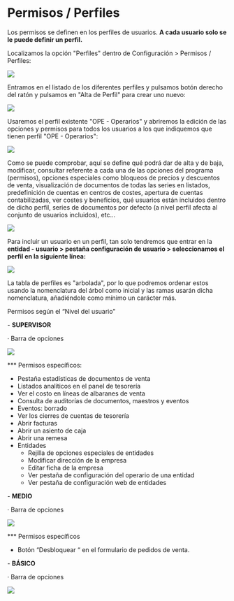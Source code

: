 # Permisos / Perfiles

Los permisos se definen en los perfiles de usuarios. **A cada usuario solo se le puede definir un perfil.**

Localizamos la opción "Perfiles" dentro de Configuración > Permisos / Perfiles:

![](<../../.gitbook/assets/image (16).png>)

Entramos en el listado de los diferentes perfiles y pulsamos botón derecho del ratón y pulsamos en "Alta de Perfil" para crear uno nuevo:

![](<../../.gitbook/assets/image (21).png>)

Usaremos el perfil existente "OPE - Operarios" y abriremos la edición de las opciones y permisos para todos los usuarios a los que indiquemos que tienen perfil "OPE - Operarios":

![](<../../.gitbook/assets/image (14).png>)

Como se puede comprobar, aquí se define qué podrá dar de alta y de baja, modificar, consultar referente a cada una de las opciones del programa (permisos), opciones especiales como bloqueos de precios y descuentos de venta, visualización de documentos de todas las series en listados, predefinición de cuentas en centros de costes, apertura de cuentas contabilizadas, ver costes y beneficios, qué usuarios están incluidos dentro de dicho perfil, series de documentos por defecto (a nivel perfil afecta al conjunto de usuarios incluidos), etc...

![](<../../.gitbook/assets/image (29).png>)

Para incluir un usuario en un perfil, tan solo tendremos que entrar en la **entidad - usuario > pestaña configuración de usuario > seleccionamos el perfil en la siguiente línea:**

![](<../../.gitbook/assets/image (23).png>)

La tabla de perfiles es "arbolada", por lo que podremos ordenar estos usando la nomenclatura del árbol como inicial y las ramas usarán dicha nomenclatura, añadiéndole como mínimo un carácter más.

Permisos según el “Nivel del usuario”

\- **SUPERVISOR**

· Barra de opciones

![](<../../.gitbook/assets/image (24).png>)

\*\*\* Permisos específicos:

* Pestaña estadísticas de documentos de venta
* Listados analíticos en el panel de tesorería
* Ver el costo en líneas de albaranes de venta
* Consulta de auditorías de documentos, maestros y eventos
* Eventos: borrado
* Ver los cierres de cuentas de tesorería
* Abrir facturas
* Abrir un asiento de caja
* Abrir una remesa
* Entidades
  * Rejilla de opciones especiales de entidades
  * Modificar dirección de la empresa
  * Editar ficha de la empresa
  * Ver pestaña de configuración del operario de una entidad
  * Ver pestaña de configuración web de entidades

\- **MEDIO**

· Barra de opciones

![](<../../.gitbook/assets/image (17).png>)

\*\*\* Permisos específicos

* Botón “Desbloquear “ en el formulario de pedidos de venta.

\- **BÁSICO**

· Barra de opciones

![](<../../.gitbook/assets/image (32).png>)
